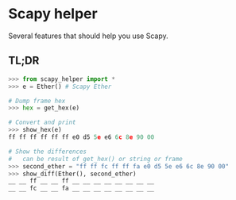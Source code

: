 # Scapy helper
Several features that should help you use Scapy.

## TL;DR
```python
>>> from scapy_helper import *
>>> e = Ether() # Scapy Ether

# Dump frame hex
>>> hex = get_hex(e)

# Convert and print 
>>> show_hex(e)
ff ff ff ff ff ff e0 d5 5e e6 6c 8e 90 00

# Show the differences
#   can be result of get_hex() or string or frame
>>> second_ether = "ff ff fc ff ff fa e0 d5 5e e6 6c 8e 90 00" 
>>> show_diff(Ether(), second_ether)
__ __ ff __ __ ff __ __ __ __ __ __ __ __
__ __ fc __ __ fa __ __ __ __ __ __ __ __
```
